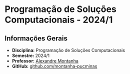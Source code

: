# Programação de Soluções Computacionais - 2024/1

## Informações Gerais

- **Disciplina:** Programação de Soluções Computacionais
- **Semestre:** 2024/1
- **Professor:** [Alexandre Montanha](https://www.linkedin.com/in/professor-montanha/)
- **GitHub:** [github.com/montanha-pucminas](https://github.com/alexmontanha)
